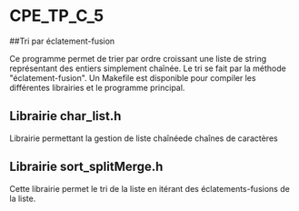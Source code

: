 # CPE_TP_C_5
##Tri par éclatement-fusion

Ce programme permet de trier par ordre croissant une liste de string représentant des entiers simplement chaînée.
Le tri se fait par la méthode "éclatement-fusion".
Un Makefile est disponible pour compiler les différentes librairies et le programme principal.

## Librairie char_list.h

Librairie permettant la gestion de liste chaînéede chaînes de caractères

## Librairie sort_splitMerge.h
Cette librairie permet le tri de la liste en itérant des éclatements-fusions de la liste.
